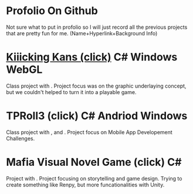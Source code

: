 # Profolio On Github
Not sure what to put in profolio so I will just record all the previous projects that are pretty fun for me. (Name+Hyperlink+Background Info)
# [Kiiicking Kans (click)](https://github.com/6789123Hao/CSS551FinalProjectWEBGL) C# Windows WebGL
Class project with . Project focus was on the graphic underlaying concept, but we couldn't helped to turn it into a playable game.
# TPRoll3 (click) C# Andriod Windows
Class project with , and . Project focus on Mobile App Developement Challenges.
# Mafia Visual Novel Game (click) C#
Project with . Project focusing on storytelling and game design. Trying to create something like Renpy, but more funcationalities with Unity.